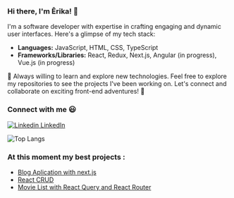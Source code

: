 ### Hi there, I'm Ērika! 👋

I'm a software developer with expertise in crafting engaging and dynamic user interfaces. Here's a glimpse of my tech stack:

- **Languages:** JavaScript, HTML, CSS, TypeScript
- **Frameworks/Libraries:** React, Redux, Next.js, Angular (in progress), Vue.js (in progress)

🚀 Always willing to learn and explore new technologies.
Feel free to explore my repositories to see the projects I've been working on. Let's connect and collaborate on exciting front-end adventures! 🌟

### Connect with me 😃

[![Linkedin](https://i.stack.imgur.com/gVE0j.png) LinkedIn](https://www.linkedin.com/errikaskubida)

![Top Langs](https://github-readme-stats.vercel.app/api/top-langs/?username=jevrika&layout=compact&theme=transparent)

### At this moment my best projects : 
 - [Blog Aplication with next.js](https://github.com/jevrika/Next.js-Blog-Application)
 - [React CRUD](https://github.com/jevrika/React-CRUD)
 - [Movie List with React Query and React Router](https://github.com/jevrika/Movies-list---React-Query-React-router) 



